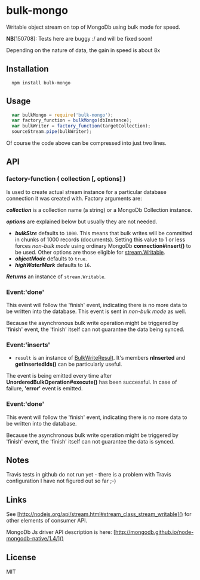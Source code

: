 # bulk-mongo

Writable object stream on top of MongoDb using bulk mode for speed.

**NB**[150708]: Tests here are buggy :/ and will be fixed soon!

Depending on the nature of data, the gain in speed is about 8x

## Installation

```
  npm install bulk-mongo
```

## Usage

```js
  var bulkMongo = require('bulk-mongo');
  var factory_function = bulkMongo(dbInstance);
  var bulkWriter = factory_function(targetCollection);
  sourceStream.pipe(bulkWriter);
```

Of course the code above can be compressed into just two lines.

## API

### factory-function ( collection [, options] )
Is used to create actual stream instance for a particular database connection
it was created with. Factory arguments are:

***collection*** is a collection name (a string) or a MongoDb Collection
instance.

***options*** are explained below but usually they are not needed.

  * ***bulkSize*** defaults to `1000`. This means that bulk writes will be committed
  in chunks of 1000 records (documents). Setting this value to 1 or less forces
  *non-bulk mode* using ordinary MongoDb **connection#insert()** to be used. Other
  options are those eligible for [stream.Writable](http://nodejs.org/api/stream.html).
  * ***objectMode*** defaults to `true`.
  * ***highWaterMark*** defaults to `16`.

***Returns*** an instance of `stream.Writable`.

### Event:'done'

This event will follow the 'finish' event, indicating there is no more data to
be written into the database. This event is sent in *non-bulk mode* as well.

Because the asynchronous bulk write operation might be triggered by 'finish'
event, the 'finish' itself can not guarantee the data being synced.

### Event:'inserts'

  * `result` is an instance of [BulkWriteResult](http://mongodb.github.io/node-mongodb-native/2.0/api/BulkWriteResult.html).
  It's members **nInserted** and **getInsertedIds()** can be particularly useful.

The event is being emitted every time after **UnorderedBulkOperation#execute()**
has been successful. In case of failure, **'error'** event is emitted.

### Event:'done'

This event will follow the 'finish' event, indicating there is no more data to
be written into the database.

Because the asynchronous bulk write operation might be triggered by 'finish'
event, the 'finish' itself can not guarantee the data is synced.

## Notes

Travis tests in github do not run yet - there is a problem with Travis
configuration I have not figured out so far ;-)

## Links

See [http://nodejs.org/api/stream.html#stream_class_stream_writable]() for
other elements of consumer API.

MongoDb Js driver API description is here:
[http://mongodb.github.io/node-mongodb-native/1.4/]()


## License

MIT
